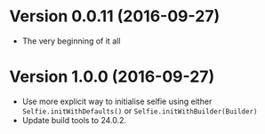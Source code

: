 Version 0.0.11 (2016-09-27)
==========
- The very beginning of it all

Version 1.0.0 (2016-09-27)
===========
- Use more explicit way to initialise selfie using either `Selfie.initWithDefaults()` or `Selfie.initWithBuilder(Builder)`
- Update build tools to 24.0.2.
